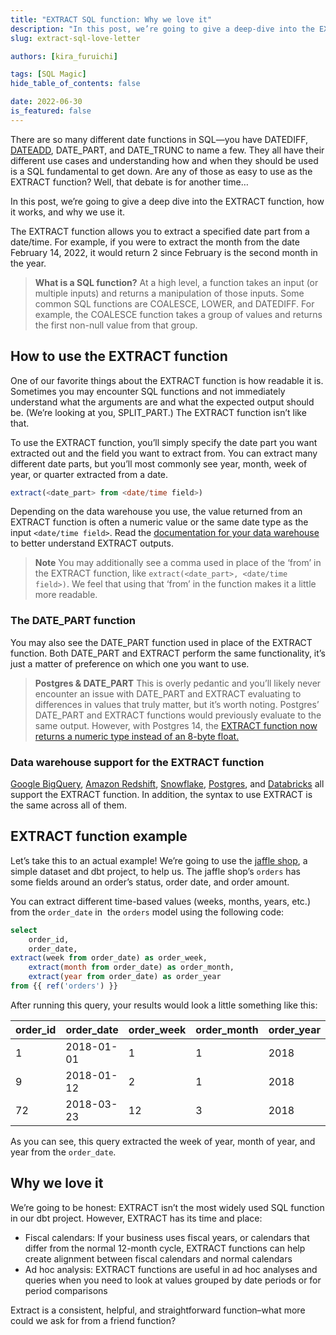 ```yaml
---
title: "EXTRACT SQL function: Why we love it"
description: "In this post, we’re going to give a deep-dive into the EXTRACT function, how it works, and why we use it. The EXTRACT function allows you to extract a specified date part from a date/time. "
slug: extract-sql-love-letter

authors: [kira_furuichi]

tags: [SQL Magic]
hide_table_of_contents: false

date: 2022-06-30
is_featured: false
---
```

There are so many different date functions in SQL—you have DATEDIFF, [DATEADD](https://docs.getdbt.com/blog/sql-dateadd), DATE_PART, and DATE_TRUNC to name a few. They all have their different use cases and understanding how and when they should be used is a SQL fundamental to get down. Are any of those as easy to use as the EXTRACT function? Well, that debate is for another time…

In this post, we’re going to give a deep dive into the EXTRACT function, how it works, and why we use it.

<!--truncate-->

The EXTRACT function allows you to extract a specified date part from a date/time. For example, if you were to extract the month from the date February 14, 2022, it would return 2 since February is the second month in the year.

> **What is a SQL function?**
> At a high level, a function takes an input (or multiple inputs) and returns a manipulation of those inputs. Some common SQL functions are COALESCE, LOWER, and DATEDIFF. For example, the COALESCE function takes a group of values and returns the first non-null value from that group.

## How to use the EXTRACT function

One of our favorite things about the EXTRACT function is how readable it is. Sometimes you may encounter SQL functions and not immediately understand what the arguments are and what the expected output should be. (We’re looking at you, SPLIT_PART.) The EXTRACT function isn’t like that.

To use the EXTRACT function, you’ll simply specify the date part you want extracted out and the field you want to extract from. You can extract many different date parts, but you’ll most commonly see year, month, week of year, or quarter extracted from a date.

```sql
extract(<date_part> from <date/time field>)
```

Depending on the data warehouse you use, the value returned from an EXTRACT function is often a numeric value or the same date type as the input `<date/time field>`. Read the [documentation for your data warehouse](#data-warehouse-support-for-extract-function) to better understand EXTRACT outputs.

> **Note**
> You may additionally see a comma used in place of the ‘from’ in the EXTRACT function, like `extract(<date_part>, <date/time field>)`. We feel that using that ‘from’ in the function makes it a little more readable.

### The DATE_PART function

You may also see the DATE_PART function used in place of the EXTRACT function. Both DATE_PART and EXTRACT perform the same functionality, it’s just a matter of preference on which one you want to use.

> **Postgres & DATE_PART**
> This is overly pedantic and you’ll likely never encounter an issue with DATE_PART and EXTRACT evaluating to differences in values that truly matter, but it’s worth noting. Postgres’ DATE_PART and EXTRACT functions would previously evaluate to the same output. However, with Postgres 14, the [EXTRACT function now returns a numeric type instead of an 8-byte float.](https://stackoverflow.com/questions/38442340/difference-between-extractyear-from-timestamp-function-and-date-partyear-t)

### Data warehouse support for the EXTRACT function

[Google BigQuery](https://cloud.google.com/bigquery/docs/reference/standard-sql/datetime_functions#extract), [Amazon Redshift](https://docs.aws.amazon.com/redshift/latest/dg/r_EXTRACT_function.html), [Snowflake](https://docs.snowflake.com/en/sql-reference/functions/extract.html), [Postgres](https://www.postgresqltutorial.com/postgresql-date-functions/postgresql-extract/), and [Databricks](https://docs.databricks.com/sql/language-manual/functions/extract.html) all support the EXTRACT function. In addition, the syntax to use EXTRACT is the same across all of them.

## EXTRACT function example

Let’s take this to an actual example! We’re going to use the [jaffle shop](https://github.com/dbt-labs/jaffle_shop/blob/main/models/orders.sql), a simple dataset and dbt project, to help us. The jaffle shop’s `orders` <Term id="table" /> has some fields around an order’s status, order date, and order amount.

You can extract different time-based values (weeks, months, years, etc.) from the `order_date` in  the `orders` model using the following code:

```sql
select 
	order_id,
	order_date,
extract(week from order_date) as order_week,
	extract(month from order_date) as order_month,
	extract(year from order_date) as order_year
from {{ ref('orders') }}
```

After running this query, your results would look a little something like this:

| **order_id** | **order_date** | **order_week** | **order_month** | **order_year** |
| ------------ | -------------- | -------------- | --------------- | -------------- |
| 1            | 2018-01-01     | 1              | 1               | 2018           |
| 9            | 2018-01-12     | 2              | 1               | 2018           |
| 72           | 2018-03-23     | 12             | 3               | 2018           |

As you can see, this query extracted the week of year, month of year, and year from the `order_date`.

## Why we love it

We’re going to be honest: EXTRACT isn’t the most widely used SQL function in our dbt project. However, EXTRACT has its time and place: 

* Fiscal calendars: If your business uses fiscal years, or calendars that differ from the normal 12-month cycle, EXTRACT functions can help create alignment between fiscal calendars and normal calendars
* Ad hoc analysis: EXTRACT functions are useful in ad hoc analyses and queries when you need to look at values grouped by date periods or for period comparisons

Extract is a consistent, helpful, and straightforward function–what more could we ask for from a friend function?

